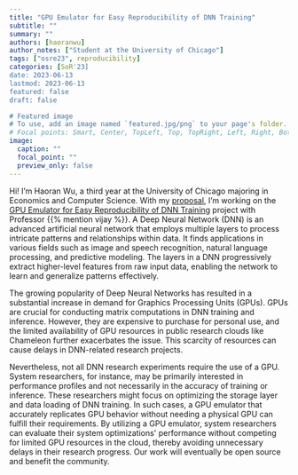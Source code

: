 ```yaml
---
title: "GPU Emulator for Easy Reproducibility of DNN Training"
subtitle: ""
summary: ""
authors: [haoranwu]
author_notes: ["Student at the University of Chicago"]
tags: ["osre23", reproducibility]
categories: [SoR'23]
date: 2023-06-13
lastmod: 2023-06-13
featured: false
draft: false

# Featured image
# To use, add an image named `featured.jpg/png` to your page's folder.
# Focal points: Smart, Center, TopLeft, Top, TopRight, Left, Right, BottomLeft, Bottom, BottomRight.
image:
  caption: ""
  focal_point: ""
  preview_only: false
---
```


Hi! I’m Haoran Wu, a third year at the University of Chicago majoring in Economics and Computer Science. With my [proposal](https://docs.google.com/document/d/1CcNbvbNAmY0XkV9ckjHnILdMh92h1wqLUYqpT6qIsZY/edit?usp=sharing), I’m working on the [GPU Emulator for Easy Reproducibility of DNN Training](https://ospo.ucsc.edu/project/osre23/utexas/gpuemulator) project with Professor {{% mention vijay %}}. A Deep Neural Network (DNN) is an advanced artificial neural network that employs multiple layers to process intricate patterns and relationships within data. It finds applications in various fields such as image and speech recognition, natural language processing, and predictive modeling. The layers in a DNN progressively extract higher-level features from raw input data, enabling the network to learn and generalize patterns effectively.

The growing popularity of Deep Neural Networks has resulted in a substantial increase in demand for Graphics Processing Units (GPUs). GPUs are crucial for conducting matrix computations in DNN training and inference. However, they are expensive to purchase for personal use, and the limited availability of GPU resources in public research clouds like Chameleon further exacerbates the issue. This scarcity of resources can cause delays in DNN-related research projects.

Nevertheless, not all DNN research experiments require the use of a GPU. System researchers, for instance, may be primarily interested in performance profiles and not necessarily in the accuracy of training or inference. These researchers might focus on optimizing the storage layer and data loading of DNN training. In such cases, a GPU emulator that accurately replicates GPU behavior without needing a physical GPU can fulfill their requirements. By utilizing a GPU emulator, system researchers can evaluate their system optimizations' performance without competing for limited GPU resources in the cloud, thereby avoiding unnecessary delays in their research progress. Our work will eventually be open source and benefit the community. 